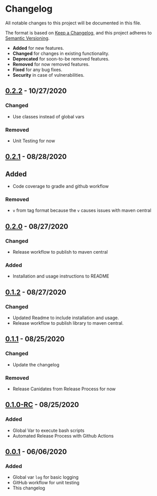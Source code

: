 # Changelog

All notable changes to this project will be documented in this file.

The format is based on [Keep a Changelog](https://keepachangelog.com/en/1.0.0/),
and this project adheres to [Semantic Versioning](https://semver.org/spec/v2.0.0.html).

- **Added** for new features.
- **Changed** for changes in existing functionality.
- **Deprecated** for soon-to-be removed features.
- **Removed** for now removed features.
- **Fixed** for any bug fixes.
- **Security** in case of vulnerabilities.

## [0.2.2] - 10/27/2020

### Changed
- Use classes instead of global vars

### Removed
- Unit Testing for now

## [0.2.1] - 08/28/2020

## Added
- Code coverage to gradle and github workflow

### Removed
- `v` from tag format because the `v` causes issues with maven central

## [0.2.0] - 08/27/2020

### Changed
- Release workflow to publish to maven central

### Added
- Installation and usage instructions to README

## [0.1.2] - 08/27/2020

### Changed
- Updated Readme to include installation and usage.
- Release workflow to publish library to maven central.

## [0.1.1] - 08/25/2020

### Changed

- Update the changelog

### Removed

- Release Canidates from Release Process for now

## [0.1.0-RC] - 08/25/2020

### Added

- Global Var to execute bash scripts
- Automated Release Process with Github Actions

## [0.0.1] - 06/06/2020

### Added

- Global var `log` for basic logging
- GitHub workflow for unit testing
- This changelog

[0.2.2]: https://github.com/DontShaveTheYak/jenkins-std-lib/compare/0.2.1...0.2.2
[0.2.1]: https://github.com/DontShaveTheYak/jenkins-std-lib/compare/v0.2.0...0.2.1
[0.2.0]: https://github.com/DontShaveTheYak/jenkins-std-lib/compare/v0.1.2...v0.2.0
[0.1.2]: https://github.com/DontShaveTheYak/jenkins-std-lib/compare/v0.1.1...v0.1.2
[0.1.1]: https://github.com/DontShaveTheYak/jenkins-std-lib/compare/v0.1.0-RC...v0.1.1
[0.1.0-RC]: https://github.com/DontShaveTheYak/jenkins-std-lib/compare/v0.0.1...v0.1.0-RC
[0.0.1]: https://github.com/DontShaveTheYak/jenkins-std-lib/releases/tag/v0.0.1
